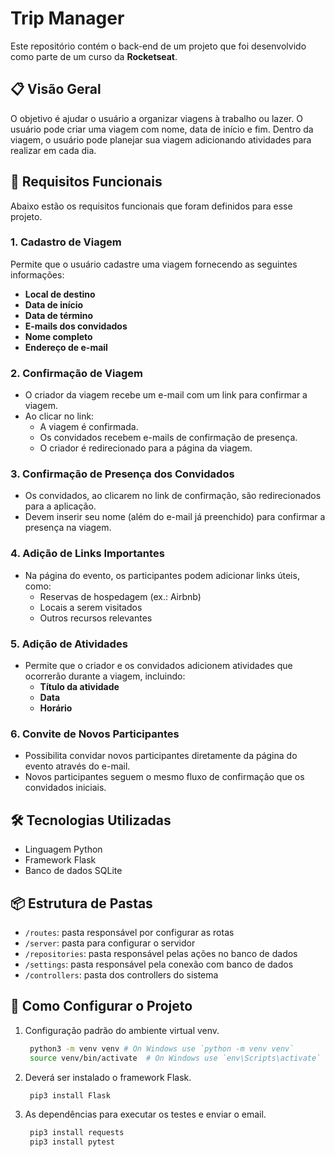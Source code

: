 # Trip Manager

Este repositório contém o back-end de um projeto que foi desenvolvido como parte de um curso da **Rocketseat**.

## 📋 Visão Geral

O objetivo é ajudar o usuário a organizar viagens à trabalho ou lazer. O usuário pode criar uma viagem com nome, data de início e fim. Dentro da viagem, o usuário pode planejar sua viagem adicionando atividades para realizar em cada dia.

## 🚀 Requisitos Funcionais

Abaixo estão os requisitos funcionais que foram definidos para esse projeto.

### 1. Cadastro de Viagem

Permite que o usuário cadastre uma viagem fornecendo as seguintes informações:
- **Local de destino**
- **Data de início**
- **Data de término**
- **E-mails dos convidados**
- **Nome completo**
- **Endereço de e-mail**

### 2. Confirmação de Viagem

- O criador da viagem recebe um e-mail com um link para confirmar a viagem.
- Ao clicar no link:
  - A viagem é confirmada.
  - Os convidados recebem e-mails de confirmação de presença.
  - O criador é redirecionado para a página da viagem.

### 3. Confirmação de Presença dos Convidados

- Os convidados, ao clicarem no link de confirmação, são redirecionados para a aplicação.
- Devem inserir seu nome (além do e-mail já preenchido) para confirmar a presença na viagem.

### 4. Adição de Links Importantes

- Na página do evento, os participantes podem adicionar links úteis, como:
  - Reservas de hospedagem (ex.: Airbnb)
  - Locais a serem visitados
  - Outros recursos relevantes

### 5. Adição de Atividades

- Permite que o criador e os convidados adicionem atividades que ocorrerão durante a viagem, incluindo:
  - **Título da atividade**
  - **Data**
  - **Horário**

### 6. Convite de Novos Participantes

- Possibilita convidar novos participantes diretamente da página do evento através do e-mail.
- Novos participantes seguem o mesmo fluxo de confirmação que os convidados iniciais.

## 🛠️ Tecnologias Utilizadas

- Linguagem Python
- Framework Flask
- Banco de dados SQLite

## 📦 Estrutura de Pastas

- `/routes`: pasta responsável por configurar as rotas
- `/server`: pasta para configurar o servidor
- `/repositories`: pasta responsável pelas ações no banco de dados
- `/settings`: pasta responsável pela conexão com banco de dados
- `/controllers`: pasta dos controllers do sistema

## 🚀 Como Configurar o Projeto

1. Configuração padrão do ambiente virtual venv.
     ```bash
      python3 -m venv venv # On Windows use `python -m venv venv`
      source venv/bin/activate  # On Windows use `env\Scripts\activate`
    ```
2. Deverá ser instalado o framework Flask.
     ```bash
      pip3 install Flask
    ```
3. As dependências para executar os testes e enviar o email.
     ```bash
      pip3 install requests 
      pip3 install pytest
    ```
